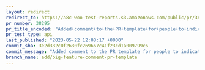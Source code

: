 ```yaml
---
layout: redirect
redirect_to: https://a8c-woo-test-reports.s3.amazonaws.com/public/pr/38295/api/index.html
pr_number: 38295
pr_title_encoded: "Added+comment+to+the+PR+template+for+people+to+indicate+if+the+PR+is+part+of+a+bigger+feature."
pr_test_type: api
last_published: "2023-05-22 12:08:17 +0000"
commit_sha: 3e2d382c0f2630fc269667c41f23cd1a009799c6
commit_message: "Added comment to the PR template for people to indicate if the PR is …"
branch_name: add/big-feature-comment-pr-template
---
```

